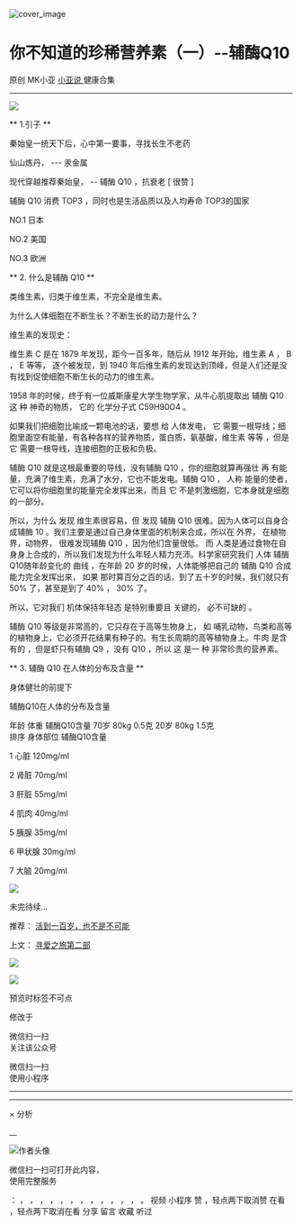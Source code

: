 ![cover_image](https://mmbiz.qlogo.cn/mmbiz_jpg/A8SKDch4cJGTiadU9OmesgFsTJFQ0iamasgicZWW2DcETFjdh63xqRKSb7VCQnKb8uiaNCrC1rA4Us8oyR05WgNgBA/0?wx_fmt=jpeg)

#  你不知道的珍稀营养素（一）--辅酶Q10

原创  MK小亚  [ 小亚说 ](https://mp.weixin.qq.com/mp/appmsgalbum?__biz=MzUxNDAwNTk0MQ==&action=getalbum&album_id=1708249854717526017#wechat_redirect) 健康合集

__ _ _ _ _

![](https://mmbiz.qpic.cn/mmbiz_jpg/A8SKDch4cJGTiadU9OmesgFsTJFQ0iamasYW8kib1eGe7Izwg8IT1H582qtibSkFtMt6nfBUNGo3zMiaYxCXWoDj8Tg/640?wx_fmt=jpeg)

  

** 1.引子  **

秦始皇一统天下后，心中第一要事，寻找长生不老药

仙山炼丹，  \---  汞金属

现代穿越推荐秦始皇，  \--  辅酶  Q10  ，抗衰老  [  很赞  ]

辅酶  Q10  消费  TOP3  ，同时也是生活品质以及人均寿命  TOP3的国家

NO.1  日本

NO.2  美国

NO.3  欧洲

** 2\.  什么是辅酶  Q10  **

类维生素，归类于维生素，不完全是维生素。

为什么人体细胞在不断生长？不断生长的动力是什么？

维生素的发现史：

维生素  C  是在  1879  年发现，距今一百多年，随后从  1912  年开始，维生素  A  ，  B  ，  E  等等，  逐个被发现，到
1940  年后维生素的发现达到顶峰，但是人们还是没有找到促使细胞不断生长的动力的维生素。

  

1958  年的时候，终于有一位威斯康星大学生物学家，从牛心肌提取出  辅酶  Q10  这  种  神奇的物质，  它的  化学分子式  C59H90O4
。

  

如果我们把细胞比喻成一颗电池的话，要想  给  人体发电，  它  需要一根导线；细胞里面空有能量，有各种各样的营养物质，蛋白质，氨基酸，维生素  等等
，但是  它  需要一根导线，连接细胞的正极和负极。

  

辅酶  Q10  就是这根最重要的导线，没有辅酶  Q10  ，你的细胞就算再强壮  再  有能量，充满了维生素，充满了水分，它也不能发电。辅酶  Q10
，  人称  能量的使者，它可以将你细胞里的能量完全发挥出来，而且  它  不是刺激细胞，它本身就是细胞的一部分。

所以，为什么  发现  维生素很容易，但  发现  辅酶  Q10  很难。因为人体可以自身合成辅酶  10
。我们主要是通过自己身体里面的机制来合成，所以在  外界，  在植物界，动物界，  很难发现辅酶  Q10  ，因为他们含量很低。  而
人类是通过食物在自身身上合成的，所以我们发现为什么年轻人精力充沛。科学家研究我们  人体  辅酶Q10随年龄变化的  曲线  ，在年龄  20
岁的时候，人体能够把自己的  辅酶  Q10  合成能力完全发挥出来，  如果  那时算百分之百的话，到了五十岁的时候，我们就只有  50%
了，甚至是到了  40%  ，  30%  了。

  

所以，它对我们  机体保持年轻态  是特别重要且  关键的，  必不可缺的  。

辅酶  Q10  等级是非常高的，它只存在于高等生物身上，  如  哺乳动物，鸟类和高等的植物身上，它必须开花结果有种子的。有生长周期的高等植物身上。牛肉
是含有的  ，但是虾只有辅酶  Q9  ，没有  Q10  ，所以  这  是一  种  非常珍贵的营养素。

** 3\.  辅酶  Q10  在人体的分布及含量  **

身体健壮的前提下

辅酶Q10在人体的分布及含量

年龄 体重 辅酶Q10含量  70岁 80kg 0.5克  20岁 80kg 1.5克  
排序 身体部位 辅酶Q10含量

1  心脏  120mg/ml

2  肾脏  70mg/ml

3  肝脏  55mg/ml

4  肌肉  40mg/ml

5  胰腺  35mg/ml

6  甲状腺  30mg/ml

7  大脑  20mg/ml

  

![](https://mmbiz.qpic.cn/mmbiz_jpg/A8SKDch4cJGTiadU9OmesgFsTJFQ0iamasQsFLMhv84rwUBaoDYDXibVs0kUqmscFbIAnL1o2d7p2mWvuzCyKGOHA/640?wx_fmt=jpeg)

未完待续...  

推荐： [ 活到一百岁，也不是不可能
](http://mp.weixin.qq.com/s?__biz=MzUxNDAwNTk0MQ==&mid=2247483704&idx=1&sn=dfbbe1321750ce81b34879745eea796b&chksm=f94dcfe2ce3a46f4d523630b552fa2c792af6b85392f0f7001b73b2629da0756981ddc719b0c&scene=21#wechat_redirect)  

上文： [ 寻爱之旅第二部
](http://mp.weixin.qq.com/s?__biz=MzUxNDAwNTk0MQ==&mid=2247484211&idx=1&sn=073575d97eb7969f69e09c83fc68b17a&chksm=f94dcde9ce3a44ff62403884466733f7aba805568aa2cc26568f26372dee5b7f92df9d89b5cb&scene=21#wechat_redirect)

![](https://mmbiz.qpic.cn/mmbiz_gif/b96CibCt70iaZ7Bia3Wm91cEuWhERXfCYjTia9tf7aMjVBNRETSa2NpGjCV6tyNvgCLos8LBgwEgxcwaIw8zdOsG7A/640?wx_fmt=gif)

![](https://mmbiz.qpic.cn/mmbiz_jpg/A8SKDch4cJEicCnqTxiatgGquhIicZ1wJ1Dth5YOOzoYV7U4N3HmiaO0vVAzjOpBVdtF0gnL632Fc7HqiaDmgveQDEw/640?wx_fmt=jpeg)

  

  

  

预览时标签不可点

修改于

微信扫一扫  
关注该公众号



微信扫一扫  
使用小程序

****



****



×  分析

__

![作者头像](http://mmbiz.qpic.cn/mmbiz_png/A8SKDch4cJE0KicTMyrVCx3VLqEgic5sJ1V5QeGZTibG9GLZlSCXSj5ByXNkib5PBrZVMkI41KKxgwE1K9gfypUeRg/0?wx_fmt=png)

微信扫一扫可打开此内容，  
使用完整服务

：  ，  ，  ，  ，  ，  ，  ，  ，  ，  ，  ，  ，  。  视频  小程序  赞  ，轻点两下取消赞  在看  ，轻点两下取消在看
分享  留言  收藏  听过

